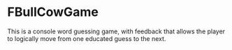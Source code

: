 # FBullCowGame

This is a console word guessing game, with feedback that allows the player to logically move from one educated guess to the next.
